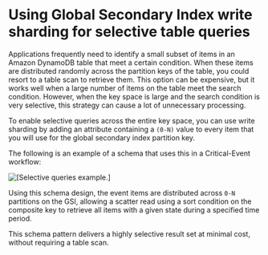 # Using Global Secondary Index write sharding for selective table queries<a name="bp-indexes-gsi-sharding"></a>

Applications frequently need to identify a small subset of items in an Amazon DynamoDB table that meet a certain condition\. When these items are distributed randomly across the partition keys of the table, you could resort to a table scan to retrieve them\. This option can be expensive, but it works well when a large number of items on the table meet the search condition\. However, when the key space is large and the search condition is very selective, this strategy can cause a lot of unnecessary processing\.

To enable selective queries across the entire key space, you can use write sharding by adding an attribute containing a `(0-N)` value to every item that you will use for the global secondary index partition key\. 

The following is an example of a schema that uses this in a Critical\-Event workflow:

![\[Selective queries example.\]](http://docs.aws.amazon.com/amazondynamodb/latest/developerguide/images/SelectiveTableQueries.png)

Using this schema design, the event items are distributed across `0-N` partitions on the GSI, allowing a scatter read using a sort condition on the composite key to retrieve all items with a given state during a specified time period\.

This schema pattern delivers a highly selective result set at minimal cost, without requiring a table scan\.